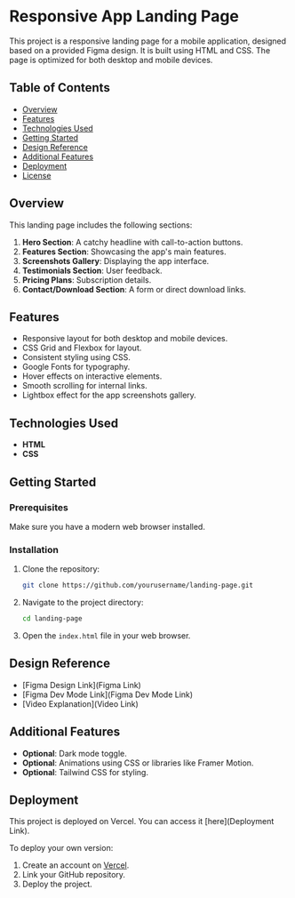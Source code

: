 # Responsive App Landing Page

This project is a responsive landing page for a mobile application, designed based on a provided Figma design. It is built using HTML and CSS. The page is optimized for both desktop and mobile devices.

## Table of Contents

- [Overview](#overview)
- [Features](#features)
- [Technologies Used](#technologies-used)
- [Getting Started](#getting-started)
- [Design Reference](#design-reference)
- [Additional Features](#additional-features)
- [Deployment](#deployment)
- [License](#license)

## Overview

This landing page includes the following sections:
1. **Hero Section**: A catchy headline with call-to-action buttons.
2. **Features Section**: Showcasing the app's main features.
3. **Screenshots Gallery**: Displaying the app interface.
4. **Testimonials Section**: User feedback.
5. **Pricing Plans**: Subscription details.
6. **Contact/Download Section**: A form or direct download links.

## Features

- Responsive layout for both desktop and mobile devices.
- CSS Grid and Flexbox for layout.
- Consistent styling using CSS.
- Google Fonts for typography.
- Hover effects on interactive elements.
- Smooth scrolling for internal links.
- Lightbox effect for the app screenshots gallery.

## Technologies Used

- **HTML**
- **CSS**

## Getting Started

### Prerequisites

Make sure you have a modern web browser installed.

### Installation

1. Clone the repository:
    ```bash
    git clone https://github.com/yourusername/landing-page.git
    ```
2. Navigate to the project directory:
    ```bash
    cd landing-page
    ```
3. Open the `index.html` file in your web browser.

## Design Reference

- [Figma Design Link](Figma Link)
- [Figma Dev Mode Link](Figma Dev Mode Link)
- [Video Explanation](Video Link)

## Additional Features

- **Optional**: Dark mode toggle.
- **Optional**: Animations using CSS or libraries like Framer Motion.
- **Optional**: Tailwind CSS for styling.

## Deployment

This project is deployed on Vercel. You can access it [here](Deployment Link).

To deploy your own version:
1. Create an account on [Vercel](https://vercel.com/).
2. Link your GitHub repository.
3. Deploy the project.

